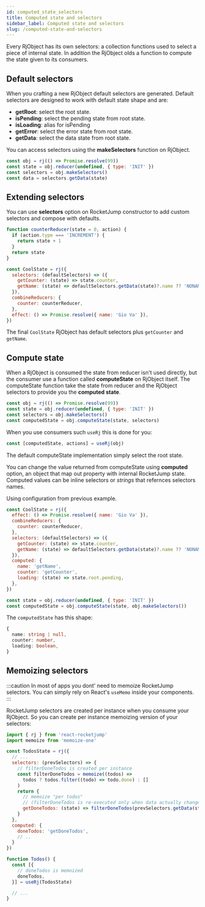 ```yaml
---
id: computed_state_selectors
title: Computed state and selectors
sidebar_label: Computed state and selectors
slug: /computed-state-and-selectors
---
```


Every RjObject has its own selectors: a collection functions used to select a piece of
internal state. In addition the RjObject olds a function to compute the state
given to its consumers.

## Default selectors

When you crafting a new RjObject default selectors are generated.
Default selectors are designed to work with default state shape and are:

- **getRoot**: select the root state.
- **isPending**: select the pending state from root state.
- **isLoading**: alias for isPending
- **getError**: select the error state from root state.
- **getData**: select the data state from root state.

You can access selectors using the **makeSelectors** function on RjObject.

```js {3}
const obj = rj(() => Promise.resolve(99))
const state = obj.reducer(undefined, { type: 'INIT' })
const selectors = obj.makeSelectors()
const data = selectors.getData(state)
```

## Extending selectors

You can use **selectors** option on RocketJump constructor to add custom selectors and compose with defaults.

```js
function counterReducer(state = 0, action) {
  if (action.type === 'INCREMENT') {
    return state + 1
  }
  return state
}

const CoolState = rj({
  selectors: (defaultSelectors) => ({
    getCounter: (state) => state.counter,
    getName: (state) => defaultSelectors.getData(state)?.name ?? 'NONAME',
  }),
  combineReducers: {
    counter: counterReducer,
  },
  effect: () => Promise.resolve({ name: 'Gio Va' }),
})
```

The final `CoolState` RjObject has default selectors plus `getCounter` and `getName`.

## Compute state

When a RjObject is consumed the state from reducer isn't used directly, but the consumer use a function called **computeState** on RjObject itself.
The computeState function take the state from reducer and the RjObject selectors to provide you the **computed state**.

```js
const obj = rj(() => Promise.resolve(99))
const state = obj.reducer(undefined, { type: 'INIT' })
const selectors = obj.makeSelectors()
const computedState = obj.computeState(state, selectors)
```

When you use consumers such `useRj` this is done for you:

```js
const [computedState, actions] = useRj(obj)
```

The default computeState implementation simply select the root state.

You can change the value returned from computeState using **computed** option, an object that map out property with internal RocketJump state.
Computed values can be inline selectors or _strings_ that refernces selectors names.

Using configuration from previous example.

```js {10-14}
const CoolState = rj({
  effect: () => Promise.resolve({ name: 'Gio Va' }),
  combineReducers: {
    counter: counterReducer,
  },
  selectors: (defaultSelectors) => ({
    getCounter: (state) => state.counter,
    getName: (state) => defaultSelectors.getData(state)?.name ?? 'NONAME',
  }),
  computed: {
    name: 'getName',
    counter: 'getCounter',
    loading: (state) => state.root.pending,
  },
})

const state = obj.reducer(undefined, { type: 'INIT' })
const computedState = obj.computeState(state, obj.makeSelectors())
```

The `computedState` has this shape:

```ts
{
  name: string | null,
  counter: number,
  loading: boolean,
}
```

## Memoizing selectors

:::caution
In most of apps you dont' need to memoize RocketJump selectors.
You can simply rely on React's `useMemo` inside your components.
:::

RocketJump selectors are created per instance when you consume your RjObject.
So you can create per instance memoizing version of your selectors:

```js
import { rj } from 'react-rocketjump'
import memoize from 'memoize-one'

const TodosState = rj({
  // ...
  selectors: (prevSelectors) => {
    // filterDoneTodos is created per instance
    const filterDoneTodos = memoize((todos) =>
      todos ? todos.filter((todo) => todo.done) : []
    )
    return {
      // memoize "per todos"
      // (filterDoneTodos is re-executed only when data actually changes)
      getDoneTodos: (state) => filterDoneTodos(prevSelectors.getData(state)),
    }
  },
  computed: {
    doneTodos: 'getDoneTodos',
    // ..
  }
})

function Todos() {
  const [{
    // doneTodos is memoized
    doneTodos,
  }] = useRj(TodosState)

  // ...
}
```